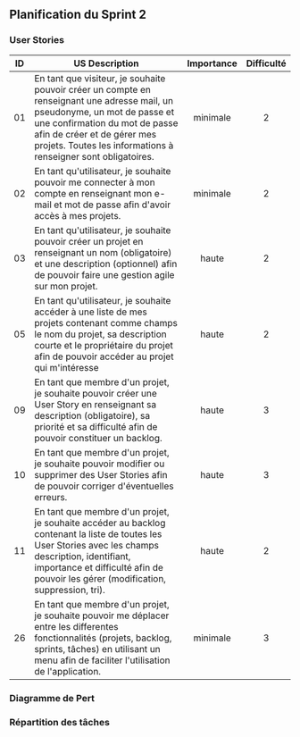 ## Planification du Sprint 2

### User Stories

| ID | US Description | Importance | Difficulté
|:--:|----------------|:----------:|:-----------:|
|01 | En tant que visiteur, je souhaite pouvoir créer un compte en renseignant une adresse mail, un pseudonyme, un mot de passe et une confirmation du mot de passe afin de créer et de gérer mes projets. Toutes les informations à renseigner sont obligatoires. | minimale | 2 | Ouverte |
| 02 | En tant qu'utilisateur, je souhaite pouvoir me connecter à mon compte en renseignant mon e-mail et mot de passe afin d'avoir accès à mes projets. | minimale | 2 | Ouverte |
|03 | En tant qu'utilisateur, je souhaite pouvoir créer un projet en renseignant un nom (obligatoire) et une description (optionnel) afin de pouvoir faire une gestion agile sur mon projet. | haute | 2 | Ouverte |
|05 | En tant qu'utilisateur, je souhaite accéder à une liste de mes projets contenant comme champs le nom du projet, sa description courte et le propriétaire du projet afin de pouvoir accéder au projet qui m'intéresse | haute | 2 | Ouverte |
|09 | En tant que membre d'un projet, je souhaite pouvoir créer une User Story en renseignant sa description (obligatoire), sa priorité et sa difficulté afin de pouvoir constituer un backlog. | haute |     3      | Ouverte |
|10 | En tant que membre d'un projet, je souhaite pouvoir modifier ou supprimer des User Stories afin de pouvoir corriger d'éventuelles erreurs. | haute |     3      | Ouverte |
|11 | En tant que membre d'un projet, je souhaite accéder au backlog contenant la liste de toutes les User Stories avec les champs description, identifiant, importance et difficulté afin de pouvoir les gérer (modification, suppression, tri). | haute | 2 | Ouverte |
|26 | En tant que membre d'un projet, je souhaite pouvoir me déplacer entre les differentes fonctionnalités (projets, backlog, sprints, tâches) en utilisant un menu afin de faciliter l'utilisation de l'application. | minimale | 3 | Ouverte |

### Diagramme de Pert

### Répartition des tâches